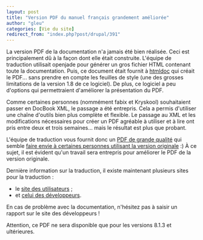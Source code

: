 ```yaml
---
layout: post
title: "Version PDF du manuel français grandement améliorée"
author: "gleu"
categories: [Vie du site]
redirect_from: "index.php?post/drupal/391"
---
```



<p></p>

<!--more-->


<p>La version PDF de la documentation n'a jamais été bien réalisée. Ceci est principalement dû à la façon dont elle était construite. L'équipe de traduction utilisait openjade pour générer un gros fichier HTML contenant toute la documentation. Puis, ce document était fournit à <a href="http://www.htmldoc.org">htmldoc</a> qui créait le PDF... sans prendre en compte les feuilles de style (une des grosses limitations de la version 1.8 de ce logiciel). De plus, ce logiciel a peu d'options qui permettraient d'améliorer la présentation du PDF.</p>

<p>Comme certaines personnes (nommément fabix et Kryskool) souhaitaient passer en DocBook XML, le passage a été entrepris. Cela a permis d'utiliser une chaîne d'outils bien plus complète et flexible. Le passage au XML et les modifications nécessaires pour créer un PDF agréable à utiliser et à lire ont pris entre deux et trois semaines... mais le résultat est plus que probant.</p>

<p>L'équipe de traduction vous fournit donc un <a href="http://docs.postgresqlfr.org/pgsql-8.1.3-fr/pg813.pdf" title="Manuel PostgreSQL de la version 8.1.3 au format PDF">PDF de grande qualité</a> qui semble <a href="http://www.traduc.org/%7Egleu/dotclear/index.php?2006/04/29/501-postgresql-manual-in-pdf#c1268">faire envie à certaines personnes utilisant la version originale</a> :) À ce sujet, il est évident qu'un travail sera entrepris pour améliorer le PDF de la version originale.</p>

<p>Dernière information sur la traduction, il existe maintenant plusieurs sites pour la traduction&nbsp;:</p>

<ul>

<li>le <a href="http://docs.postgresqlfr.org/" title="docs.postgresqlfr.org, le site des utilisateurs">site des utilisateurs</a> ;</li>

<li>et <a href="http://svn.postgresqlfr.org/" title="svn.postgresqlfr.org, le site des développeurs">celui des développeurs</a>.</li>

</ul>

<p>En cas de problème avec la documentation, n'hésitez pas à saisir un rapport sur le site des développeurs&nbsp;!</p>

<p>Attention, ce PDF ne sera disponible que pour les versions 8.1.3 et ultérieures.</p>